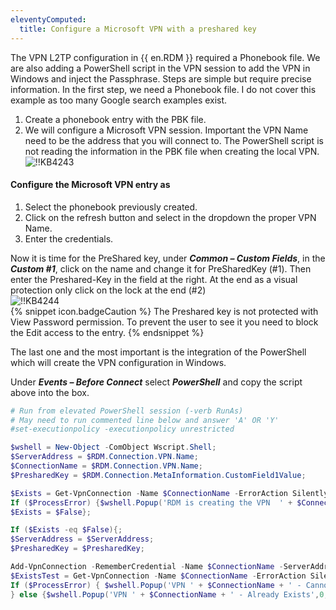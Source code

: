 ```yaml
---
eleventyComputed:
  title: Configure a Microsoft VPN with a preshared key
---
```

The VPN L2TP configuration in {{ en.RDM }} required a Phonebook file. We are also adding a PowerShell script in the VPN session to add the VPN in Windows and inject the Passphrase. Steps are simple but require precise information. In the first step, we need a Phonebook file. I do not cover this example as too many Google search examples exist.

1. Create a phonebook entry with the PBK file.
1. We will configure a Microsoft VPN session.
Important the VPN Name need to be the address that you will connect to. The PowerShell script is not reading the information in the PBK file when creating the local VPN.  
![!!KB4243](https://webdevolutions.azureedge.net/docs/en/kb/KB4243.png)

#### Configure the Microsoft VPN entry as
1. Select the phonebook previously created.
1. Click on the refresh button and select in the dropdown the proper VPN Name.
1. Enter the credentials.  

Now it is time for the PreShared key, under ***Common – Custom Fields***, in the ***Custom #1***, click on the name and change it for PreSharedKey (#1). Then enter the Preshared-Key in the field at the right. At the end as a visual protection only click on the lock at the end (#2)  
![!!KB4244](https://webdevolutions.azureedge.net/docs/en/kb/KB4244.png)  
{% snippet icon.badgeCaution %}
The Preshared key is not protected with View Password permission. To prevent the user to see it you need to block the Edit access to the entry.
{% endsnippet %}  

The last one and the most important is the integration of the PowerShell which will create the VPN configuration in Windows.

Under ***Events – Before Connect*** select ***PowerShell*** and copy the script above into the box.
```powershell
# Run from elevated PowerShell session (-verb RunAs)
# May need to run commented line below and answer 'A' OR 'Y'
#set-executionpolicy -executionpolicy unrestricted  

$wshell = New-Object -ComObject Wscript.Shell;
$ServerAddress = $RDM.Connection.VPN.Name;
$ConnectionName = $RDM.Connection.VPN.Name;
$PresharedKey = $RDM.Connection.MetaInformation.CustomField1Value;  

$Exists = Get-VpnConnection -Name $ConnectionName -ErrorAction SilentlyContinue -ErrorVariable ProcessError;
If ($ProcessError) {$wshell.Popup('RDM is creating the VPN  ' + $ConnectionName,0,'Creation',0x0);
$Exists = $False};  

If ($Exists -eq $False){;
$ServerAddress = $ServerAddress;
$PresharedKey = $PresharedKey;  

Add-VpnConnection -RememberCredential -Name $ConnectionName -ServerAddress $ServerAddress -TunnelType L2tp -L2tpPsk $PresharedKey -AuthenticationMethod Pap -Force -ErrorAction SilentlyContinue;
$ExistsTest = Get-VpnConnection -Name $ConnectionName -ErrorAction SilentlyContinue -ErrorVariable ProcessError;
If ($ProcessError) { $wshell.Popup('VPN ' + $ConnectionName + ' - Cannot be created' + $Error,0,'Error',0x0)} else {$wshell.Popup('VPN ' + $ConnectionName + ' - Succefully Created ',0,'Success',0x0)};
} else {$wshell.Popup('VPN ' + $ConnectionName + ' - Already Exists',0,'Done',0x0)};
```
